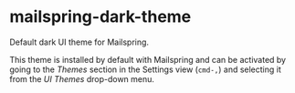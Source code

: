 # mailspring-dark-theme

Default dark UI theme for Mailspring.

This theme is installed by default with Mailspring and can be activated by going to
the _Themes_ section in the Settings view (`cmd-,`) and selecting it from the
_UI Themes_ drop-down menu.
